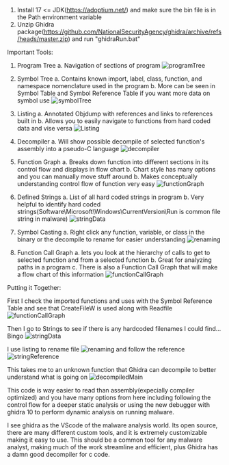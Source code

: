 1. Install 17 <= JDK(https://adoptium.net/) and make sure the bin file is in the Path environment variable
2. Unzip Ghidra package(https://github.com/NationalSecurityAgency/ghidra/archive/refs/heads/master.zip) and run "ghidraRun.bat"

Important Tools:
1. Program Tree
    a. Navigation of sections of program 
![programTree](images/programTree.png) 

2. Symbol Tree
    a. Contains known import, label, class, function, and namespace nomenclature used in the program
    b. More can be seen in Symbol Table and Symbol Reference Table if you want more data on symbol use
![symbolTree](images/symbolTree.png) 

3. Listing
    a. Annotated Objdump with references and links to references built in
    b. Allows you to easily navigate to functions from hard coded data and vise versa
![Listing](images/Listing.png) 

4. Decompiler
    a. Will show possible decompile of selected function's assembly into a pseudo-C language
![decompiler](images/decompiler.png) 

5. Function Graph
    a. Breaks down function into different sections in its control flow and displays in flow chart
    b. Chart style has many options and you can manually move stuff around
    b. Makes conceptually understanding control flow of function very easy
![functionGraph](images/functionGraph.png) 

6. Defined Strings
    a. List of all hard coded strings in program
    b. Very helpful to identify hard coded strings(Software\Microsoft\Windows\CurrentVersion\Run is common file string in malware)
![stringData](images/definedStrings.png) 

7. Symbol Casting
    a. Right click any function, variable, or class in the binary or the decompile to rename for easier understanding
![renaming](images/renaming.png) 

8. Function Call Graph
    a. lets you look at the hierarchy of calls to get to selected function and from a selected function
    b. Great for analyzing paths in a program
    c. There is also a Function Call Graph that will make a flow chart of this information 
![functionCallGraph](images/functionCallGraph.png) 

Putting it Together:

First I check the imported functions and uses with the Symbol Reference Table and see that CreateFileW is used along with Readfile
![functionCallGraph](images/CreateFileReference.png) 

Then I go to Strings to see if there is any hardcoded filenames I could find... Bingo
![stringData](images/stringData.png) 

I use listing to rename file 
![renaming](images/renaming.png) 
and follow the reference
![stringReference](images/stringReference.png) 

This takes me to an unknown function that Ghidra can decompile to better understand what is going on
![decompiledMain](images/decompiledMain.png) 

This code is way easier to read than assembly(expecially compiler optimized) and you have many options from here including following the control flow for a deeper static analysis or using the new debugger with ghidra 10 to perform dynamic analysis on running malware.

I see ghidra as the VScode of the malware analysis world. Its open source, there are many different custom tools, and it is extremely customizable making it easy to use. This should be a common tool for any malware analyst, making much of the work streamline and efficient, plus Ghidra has a damn good decompiler for c code.